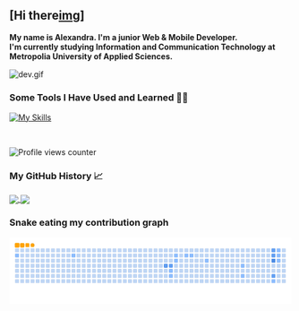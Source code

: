 <!-- [![MasterHead]()](https://sashawouse.io) -->
<!-- ## Hi there <img alt="hello" width="30" src="https://raw.githubusercontent.com/hussainsam/hussainsam/main/images/Hi.gif"/> -->
## [Hi there[img](https://raw.githubusercontent.com/hussainsam/hussainsam/main/images/Hi.gif)]

 <p align="left" > <b> My name is Alexandra. I'm a junior Web & Mobile Developer. <br/> I'm currently studying Information and Communication Technology at Metropolia University of Applied Sciences. <br clear="left"/> </b> </p>
 <img alt="dev.gif" width="460" align="center" src="https://user-images.githubusercontent.com/43030856/202234618-e47d4d28-39de-41bb-8bef-f22b5e8e3446.gif" />

<!--  <p align="left"> <b> My name is Alexandra. I'm a junior Software Developer. <br/> I'm currently studying Information and Communication Technology at Metropolia University of Applied Sciences.</b> </p> -->
<!-- ![DeveloperGif](https://user-images.githubusercontent.com/43030856/202234618-e47d4d28-39de-41bb-8bef-f22b5e8e3446.gif) -->

<h3 align="left"> Some Tools I Have Used and Learned 🧑‍💻 </h3>

[![My Skills](https://skills.thijs.gg/icons?i=html,css,js,kotlin,swift,flutter,androidstudio,react,nodejs,pug,cs,github,gitlab,git,linux,mysql,sqlite,unity,wordpress,ai,ps,xd,ae,blender,figma&theme=light)](https://skills.thijs.gg)

<br/>

![Profile views counter](https://komarev.com/ghpvc/?username=SashaWouse&&label=My+profile+views&&style=flat&color=brightgreen)

### My GitHub History 📈
<a href="https://github.com/anuraghazra/github-readme-stats">
  <img align="center" height="160" src="https://github-readme-stats.vercel.app/api?username=SashaWouse&show_icons=true&theme=vue" />
</a>
<a href="https://github.com/anuraghazra/convoychat">
  <img align="center" height="160" src="https://github-readme-stats.vercel.app/api/top-langs/?username=SashaWouse&layout=compact&theme=vue" />
</a>

<!-- ### Get in touch with me at   -->

### Snake eating my contribution graph
![snake gif](https://github.com/SashaWouse/SashaWouse/blob/output/github-contribution-grid-snake.gif)

<!--
**SashaWouse/SashaWouse** is a ✨ _special_ ✨ repository because its `README.md` (this file) appears on your GitHub profile.

Here are some ideas to get you started:

- 🔭 I’m currently working on ...
- 🌱 I’m currently learning ...
- 👯 I’m looking to collaborate on ...
- 🤔 I’m looking for help with ...
- 💬 Ask me about ...
- 📫 How to reach me: ...
- 😄 Pronouns: ...
- ⚡ Fun fact: ...
-->
